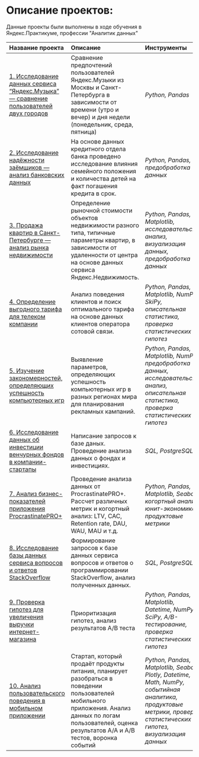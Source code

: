 # Описание проектов:

Данные проекты были выполнены в ходе обучения в Яндекс.Практикуме, профессии "Аналитик данных"

| Название проекта | Описание | Инструменты | 
| :---------------------- | :---------------------- | :---------------------- |
| [1. Исследование данных сервиса “Яндекс.Музыка” — сравнение пользователей двух городов](https://github.com/o-soboleva/projects_practicum_repo/blob/bd6493b035595548c097544cac5f3a62479babb5/01%20-%20%D0%91%D0%B0%D0%B7%D0%BE%D0%B2%D1%8B%D0%B9%20Python/big_city_music_pr_1.ipynb) | Сравнение предпочтений пользователей Яндекс.Музыки из Москвы и Санкт-Петербурга в зависимости от времени (утро и вечер) и дня недели (понедельник, среда, пятница)| *Python, Pandas* |
| [2. Исследование надёжности заёмщиков — анализ банковских данных](https://github.com/o-soboleva/projects_practicum_repo/blob/bd6493b035595548c097544cac5f3a62479babb5/02%20-%20%D0%9F%D1%80%D0%B5%D0%B4%D0%BE%D0%B1%D1%80%D0%B0%D0%B1%D0%BE%D1%82%D0%BA%D0%B0%20%D0%B4%D0%B0%D0%BD%D0%BD%D1%8B%D1%85/reliability_of_bank_borrowers_pr_2.ipynb) |На основе данных кредитного отдела банка проведено исследование влияния семейного положения и количества детей на факт погашения кредита в срок.| *Python, Pandas, предобработка данных* |
|[3. Продажа квартир в Санкт-Петербурге — анализ рынка недвижимости](https://github.com/o-soboleva/projects_practicum_repo/blob/520f43a2a964472b9ede1807169db14f37bfd023/03%20-%20%D0%98%D1%81%D1%81%D0%BB%D0%B5%D0%B4%D0%BE%D0%B2%D0%B0%D1%82%D0%B5%D0%BB%D1%8C%D1%81%D0%BA%D0%B8%D0%B9%20%D0%B0%D0%BD%D0%B0%D0%BB%D0%B8%D0%B7%20%D0%B4%D0%B0%D0%BD%D0%BD%D1%8B%D1%85/apartment_sales_analysis_pr3.ipynb)|Определение рыночной стоимости объектов недвижимости разного типа, типичные параметры квартир, в зависимости от удаленности от центра на основе данных сервиса Яндекс.Недвижимость.| *Python, Pandas, Matplotlib, исследовательский анализ, визуализация данных, предобработка данных* |
|[4. Определение выгодного тарифа для телеком компании]() |Анализ поведения клиентов и поиск оптимального тарифа на основе данных клиентов оператора сотовой связи.| *Python, Pandas, Matplotlib, NumPy, SkiPy, описательная статистика, проверка статистических гипотез* |
|[5. Изучение закономерностей, определяющих успешность компьютерных игр]()| Выявление параметров, определяющих успешность компьютерных игр в разных регионах мира  для планирования рекламных кампаний. | *Python, Pandas, Matplotlib, NumPy,  предобработка данных, исследовательский анализ, описательная статистика, проверка статистических гипотез* |
|[6. Исследование данных об инвестиции венчурных фондов в компании-стартапы]()|Написание запросов к базе даных. Проведение анализа данных о фондах и инвестициях. | *SQL, PostgreSQL* |
|[7. Анализ бизнес-показателей приложения ProcrastinatePRO+]()|Проведение анализа данных от ProcrastinatePRO+. Рассчет различных метрик и когортный анализ: LTV, CAC, Retention rate, DAU, WAU, MAU и т.д.| *Python, Pandas, Matplotlib, Seaborn, когортный анализ, юнит-экономика, продуктовые метрики* |
|[8. Исследование базы данных сервиса вопросов и ответов StackOverflow]()| Формирование запросов к базе данных сервиса вопросов и ответов о программировании StackOverflow, анализ полученных данных. |*SQL, PostgreSQL*|
|[9. Проверка гипотез для увеличения выручки интернет-магазина]() | Приоритизация гипотез, анализ результатов А/В теста | *Python, Pandas, Matplotlib, Datetime, NumPy, SciPy, А/В-тестирование, проверка статистических гипотез* |
|[10.  Анализ пользовательского поведения в мобильном приложении]() | Стартап, который продаёт продукты питания, планирует разобраться в поведении пользователей мобильного приложения. Анализ данных по логам пользователей, оценка результатов А/А и А/В тестов, воронка событий | *Python, Pandas, Matplotlib, Seaborn, Plotly, Datetime, Math, NumPy, событийная аналитика, продуктовые метрики, проверка статистических гипотез, визуализация данных* |
